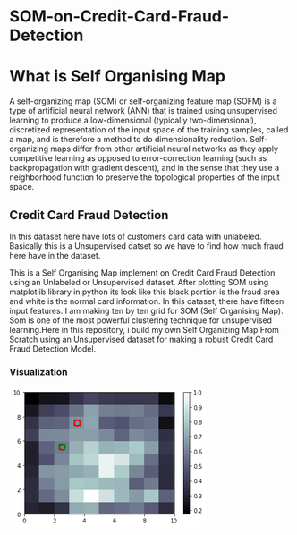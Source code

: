 # SOM-on-Credit-Card-Fraud-Detection

<h1>What is Self Organising Map</h1>

<p>A self-organizing map (SOM) or self-organizing feature map (SOFM) is a type of artificial neural network (ANN) that is trained using unsupervised learning to produce a low-dimensional (typically two-dimensional), discretized representation of the input space of the training samples, called a map, and is therefore a method to do dimensionality reduction. Self-organizing maps differ from other artificial neural networks as they apply competitive learning as opposed to error-correction learning (such as backpropagation with gradient descent), and in the sense that they use a neighborhood function to preserve the topological properties of the input space.</p>

<h2>Credit Card Fraud Detection</h2>

In this dataset here have lots of customers card data with unlabeled. Basically this is a Unsupervised datset so we have to find how much fraud here have in the dataset.


This is a Self Organising Map implement on Credit Card Fraud  Detection using an Unlabeled or Unsupervised dataset.
After plotting SOM using matplotlib library in python its look like this black portion is the fraud area and white is the normal card information. In this dataset, there have fifteen input features. I am making ten by ten grid for SOM (Self Organising Map). Som is one of the most powerful clustering technique for unsupervised learning.Here in this repository, i build my own Self Organizing Map From Scratch using an Unsupervised dataset for making a robust Credit Card Fraud Detection Model.

<h3>Visualization</h3>
<img src="Images/download.png">
